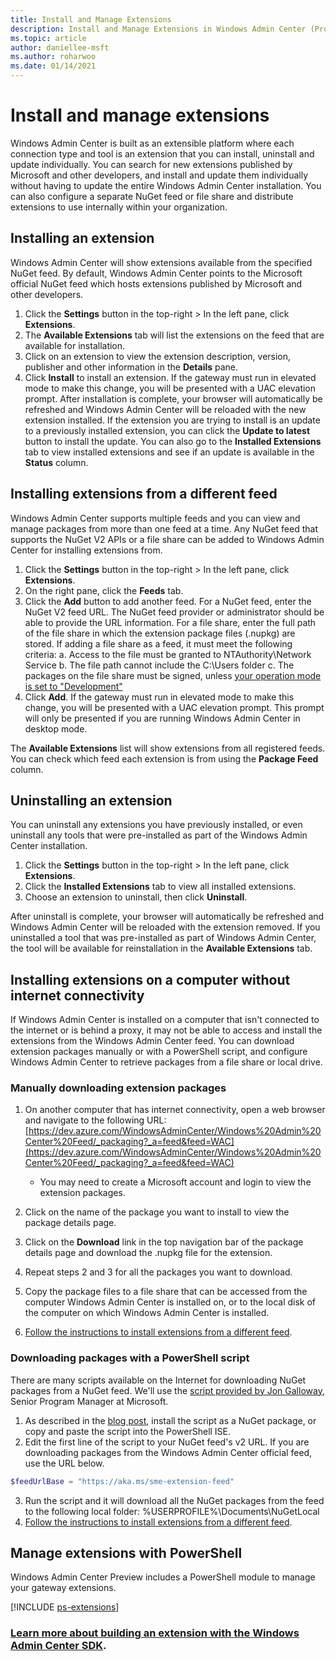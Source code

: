 ```yaml
---
title: Install and Manage Extensions
description: Install and Manage Extensions in Windows Admin Center (Project Honolulu)
ms.topic: article
author: daniellee-msft
ms.author: roharwoo
ms.date: 01/14/2021
---
```

# Install and manage extensions

>

Windows Admin Center is built as an extensible platform where each connection type and tool is an extension that you can install, uninstall and update individually. You can search for new extensions published by Microsoft and other developers, and install and update them individually without having to update the entire Windows Admin Center installation. You can also configure a separate NuGet feed or file share and distribute extensions to use internally within your organization.

## Installing an extension

Windows Admin Center will show extensions available from the specified NuGet feed. By default, Windows Admin Center points to the Microsoft official NuGet feed which hosts extensions published by Microsoft and other developers.

1. Click the **Settings** button in the top-right > In the left pane, click **Extensions**.
2. The **Available Extensions** tab will list the extensions on the feed that are available for installation.
3. Click on an extension to view the extension description, version, publisher and other information in the **Details** pane.
4. Click **Install** to install an extension. If the gateway must run in elevated mode to make this change, you will be presented with a UAC elevation prompt. After installation is complete, your browser will automatically be refreshed and Windows Admin Center will be reloaded with the new extension installed. If the extension you are trying to install is an update to a previously installed extension, you can click the **Update to latest** button to install the update. You can also go to the **Installed Extensions** tab to view installed extensions and see if an update is available in the **Status** column.

## Installing extensions from a different feed

Windows Admin Center supports multiple feeds and you can view and manage packages from more than one feed at a time. Any NuGet feed that supports the NuGet V2 APIs or a file share can be added to Windows Admin Center for installing extensions from.

1. Click the **Settings** button in the top-right > In the left pane, click **Extensions**.
2. On the right pane, click the **Feeds** tab.
3. Click the **Add** button to add another feed. For a NuGet feed, enter the NuGet V2 feed URL. The NuGet feed provider or administrator should be able to provide the URL information. For a file share, enter the full path of the file share in which the extension package files (.nupkg) are stored. If adding a file share as a feed, it must meet the following criteria:
   a. Access to the file must be granted to NTAuthority\Network Service
   b. The file path cannot include the C:\Users folder
   c. The packages on the file share must be signed, unless [your operation mode is set to "Development"](/windows-server/manage/windows-admin-center/extend/prepare-development-environment#install-prerequisites)
5. Click **Add**. If the gateway must run in elevated mode to make this change, you will be presented with a UAC elevation prompt. This prompt will only be presented if you are running Windows Admin Center in desktop mode.

The **Available Extensions** list will show extensions from all registered feeds. You can check which feed each extension is from using the **Package Feed** column.

## Uninstalling an extension

You can uninstall any extensions you have previously installed, or even uninstall any tools that were pre-installed as part of the Windows Admin Center installation.

1. Click the **Settings** button in the top-right > In the left pane, click **Extensions**.
2. Click the **Installed Extensions** tab to view all installed extensions.
3. Choose an extension to uninstall, then click **Uninstall**.

After uninstall is complete, your browser will automatically be refreshed and Windows Admin Center will be reloaded with the extension removed. If you uninstalled a tool that was pre-installed as part of Windows Admin Center, the tool will be available for reinstallation in the **Available Extensions** tab.

## Installing extensions on a computer without internet connectivity

If Windows Admin Center is installed on a computer that isn't connected to the internet or is behind a proxy, it may not be able to access and install the extensions from the Windows Admin Center feed. You can download extension packages manually or with a PowerShell script, and configure Windows Admin Center to retrieve packages from a file share or local drive.

### Manually downloading extension packages

1. On another computer that has internet connectivity, open a web browser and navigate to the following URL: [https://dev.azure.com/WindowsAdminCenter/Windows%20Admin%20Center%20Feed/_packaging?_a=feed&feed=WAC](https://dev.azure.com/WindowsAdminCenter/Windows%20Admin%20Center%20Feed/_packaging?_a=feed&feed=WAC)

   * You may need to create a Microsoft account and login to view the extension packages.

2. Click on the name of the package you want to install to view the package details page.
3. Click on the **Download** link in the top navigation bar of the package details page and download the .nupkg file for the extension.
4. Repeat steps 2 and 3 for all the packages you want to download.
5. Copy the package files to a file share that can be accessed from the computer Windows Admin Center is installed on, or to the local disk of the computer on which Windows Admin Center is installed.
6. [Follow the instructions to install extensions from a different feed](#installing-extensions-from-a-different-feed).

### Downloading packages with a PowerShell script

There are many scripts available on the Internet for downloading NuGet packages from a NuGet feed. We'll use the [script provided by Jon Galloway](https://weblogs.asp.net/jongalloway/downloading-a-local-nuget-repository-with-powershell), Senior Program Manager at Microsoft.

1. As described in the [blog post](https://weblogs.asp.net/jongalloway/downloading-a-local-nuget-repository-with-powershell), install the script as a NuGet package, or copy and paste the script into the PowerShell ISE.
2. Edit the first line of the script to your NuGet feed's v2 URL. If you are downloading packages from the Windows Admin Center official feed, use the URL below.

```powershell
$feedUrlBase = "https://aka.ms/sme-extension-feed"
```

3. Run the script and it will download all the NuGet packages from the feed to the following local folder: %USERPROFILE%\Documents\NuGetLocal
4. [Follow the instructions to install extensions from a different feed](#installing-extensions-from-a-different-feed).

## Manage extensions with PowerShell

Windows Admin Center Preview includes a PowerShell module to manage your gateway extensions.

[!INCLUDE [ps-extensions](../includes/ps-extensions.md)]

### [Learn more about building an extension with the Windows Admin Center SDK](../extend/extensibility-overview.md).

